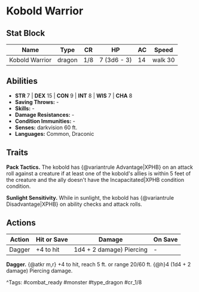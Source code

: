 # Kobold Warrior

## Stat Block

| Name | Type | CR | HP | AC | Speed |
|------|------|----|----|----|-------|
| Kobold Warrior | dragon | 1/8 | 7 (3d6 - 3) | 14 | walk 30 |

## Abilities

- **STR** 7 | **DEX** 15 | **CON** 9 | **INT** 8 | **WIS** 7 | **CHA** 8
- **Saving Throws:** -  
- **Skills:** -  
- **Damage Resistances:** -  
- **Condition Immunities:** -  
- **Senses:** darkvision 60 ft.  
- **Languages:** Common, Draconic

## Traits

**Pack Tactics.** The kobold has {@variantrule Advantage|XPHB} on an attack roll against a creature if at least one of the kobold's allies is within 5 feet of the creature and the ally doesn't have the Incapacitated|XPHB condition condition.

**Sunlight Sensitivity.** While in sunlight, the kobold has {@variantrule Disadvantage|XPHB} on ability checks and attack rolls.


## Actions

| Action | Hit or Save | Damage | On Save |
|--------|--------------|--------|----------|
| Dagger | +4 to hit | 1d4 + 2 damage) Piercing | - |

**Dagger.** {@atkr m,r} +4 to hit, reach 5 ft. or range 20/60 ft. {@h}4 (1d4 + 2 damage) Piercing damage.


^Tags: #combat_ready #monster #type_dragon #cr_1/8